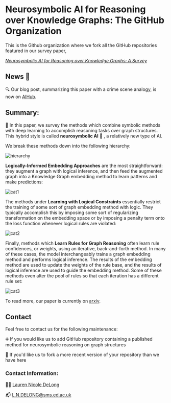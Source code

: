 # Neurosymbolic AI for Reasoning over Knowledge Graphs: The GitHub Organization

This is the Github organization where we fork all the GitHub repositories featured in our survey paper, 

[*Neurosymbolic AI for Reasoning over Knowledge Graphs: A Survey*](https://arxiv.org/abs/2302.07200)

## News :newspaper:

:mag: Our blog post, summarizing this paper with a crime scene analogy, is now on [AIHub](https://aihub.org/2023/03/23/neurosymbolic-ai-for-graphs-a-crime-scene-analogy/).

## Summary:

:thinking: In this paper, we survey the methods which combine symbolic methods with deep learning to accomplish reasoning tasks over graph structures. This hybrid style is called **neurosymbolic AI** :robot: , a relatively new type of AI.

We break these methods down into the following hierarchy:

![hierarchy](https://github.com/hdj2ld/.github/blob/main/hierarchy.png)

**Logically-Informed Embedding Approaches** are the most straightforward: they augment a graph with logical inference, and then feed the augmented graph into a Knowledge Graph embedding method to learn patterns and make predictions:

![cat1](https://github.com/hdj2ld/.github/blob/main/cat1.png)

The methods under **Learning with Logical Constraints** essentially restrict the training of some sort of graph embedding method with logic. They typically accomplish this by imposing some sort of regularizing transformation on the embedding space or by imposing a penalty term onto the loss function whenever logical rules are violated:

![cat2](https://github.com/hdj2ld/.github/blob/main/cat2.png)

Finally, methods which **Learn Rules for Graph Reasoning** often learn rule confidences, or weights, using an iterative, back-and-forth method. In many of these cases, the model interchangeably trains a graph embedding method and performs logical inference. The results of the embedding method are used to update the weights of the rule base, and the results of logical inference are used to guide the embedding method. Some of these methods even alter the pool of rules so that each iteration has a different rule set:

![cat3](https://github.com/hdj2ld/.github/blob/main/cat3.png)

To read more, our paper is currently on [arxiv](https://arxiv.org/abs/2302.07200). 

## Contact

Feel free to contact us for the following maintenance:

:heavy_plus_sign: If you would like us to add GitHub repository containing a published method for neurosymbolic reasoning on graph structures

:arrows_counterclockwise: If you'd like us to fork a more recent version of your repository than we have here

### Contact Information:

:woman_technologist: [Lauren Nicole DeLong](https://github.com/laurendelong21)

:mailbox_with_mail: L.N.DELONG@sms.ed.ac.uk
